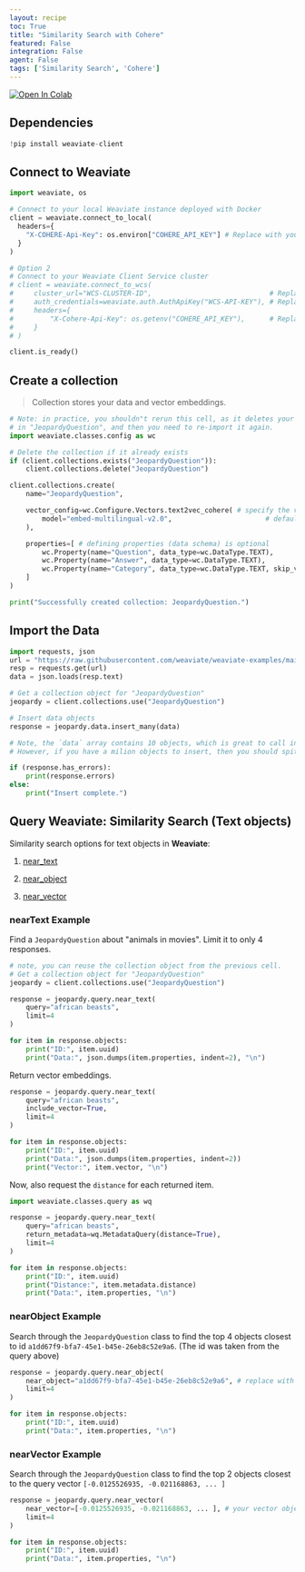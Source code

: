 ```yaml
---
layout: recipe
toc: True
title: "Similarity Search with Cohere"
featured: False
integration: False
agent: False
tags: ['Similarity Search', 'Cohere']
---
```

[![Open In Colab](https://colab.research.google.com/assets/colab-badge.svg)](https://colab.research.google.com/github/weaviate/recipes/blob/main/weaviate-features/model-providers/cohere/similarity_search_embed_multilingual_v2.0.ipynb)

## Dependencies

```python
!pip install weaviate-client
```

## Connect to Weaviate

```python
import weaviate, os

# Connect to your local Weaviate instance deployed with Docker
client = weaviate.connect_to_local(
  headers={
    "X-COHERE-Api-Key": os.environ["COHERE_API_KEY"] # Replace with your Cohere key - recommended: use env var
  }
)

# Option 2
# Connect to your Weaviate Client Service cluster
# client = weaviate.connect_to_wcs(
#     cluster_url="WCS-CLUSTER-ID",                             # Replace with your WCS cluster ID
#     auth_credentials=weaviate.auth.AuthApiKey("WCS-API-KEY"), # Replace with your WCS API KEY - recommended: use env var
#     headers={
#         "X-Cohere-Api-Key": os.getenv("COHERE_API_KEY"),      # Replace with your inference API key - recommended: use env var
#     }
# )

client.is_ready()
```

## Create a collection
> Collection stores your data and vector embeddings.

```python
# Note: in practice, you shouldn"t rerun this cell, as it deletes your data
# in "JeopardyQuestion", and then you need to re-import it again.
import weaviate.classes.config as wc

# Delete the collection if it already exists
if (client.collections.exists("JeopardyQuestion")):
    client.collections.delete("JeopardyQuestion")

client.collections.create(
    name="JeopardyQuestion",

    vector_config=wc.Configure.Vectors.text2vec_cohere( # specify the vectorizer and model type you"re using
        model="embed-multilingual-v2.0",                       # defaults to embed-multilingual-v2.0 if not set
    ),

    properties=[ # defining properties (data schema) is optional
        wc.Property(name="Question", data_type=wc.DataType.TEXT), 
        wc.Property(name="Answer", data_type=wc.DataType.TEXT),
        wc.Property(name="Category", data_type=wc.DataType.TEXT, skip_vectorization=True), 
    ]
)

print("Successfully created collection: JeopardyQuestion.")
```

## Import the Data

```python
import requests, json
url = "https://raw.githubusercontent.com/weaviate/weaviate-examples/main/jeopardy_small_dataset/jeopardy_tiny.json"
resp = requests.get(url)
data = json.loads(resp.text)

# Get a collection object for "JeopardyQuestion"
jeopardy = client.collections.use("JeopardyQuestion")

# Insert data objects
response = jeopardy.data.insert_many(data)

# Note, the `data` array contains 10 objects, which is great to call insert_many with.
# However, if you have a milion objects to insert, then you should spit them into smaller batches (i.e. 100-1000 per insert)

if (response.has_errors):
    print(response.errors)
else:
    print("Insert complete.")
```

## Query Weaviate: Similarity Search (Text objects)

Similarity search options for text objects in **Weaviate**:

1. [near_text](https://docs.weaviate.io/weaviate/search/similarity#an-input-medium)

2. [near_object](https://docs.weaviate.io/weaviate/search/similarity#an-object)

3. [near_vector](https://docs.weaviate.io/weaviate/search/similarity#a-vector)

### nearText Example

Find a `JeopardyQuestion` about "animals in movies". Limit it to only 4 responses.

```python
# note, you can reuse the collection object from the previous cell.
# Get a collection object for "JeopardyQuestion"
jeopardy = client.collections.use("JeopardyQuestion")

response = jeopardy.query.near_text(
    query="african beasts",
    limit=4
)

for item in response.objects:
    print("ID:", item.uuid)
    print("Data:", json.dumps(item.properties, indent=2), "\n")
```

Return vector embeddings.

```python
response = jeopardy.query.near_text(
    query="african beasts",
    include_vector=True,
    limit=4
)

for item in response.objects:
    print("ID:", item.uuid)
    print("Data:", json.dumps(item.properties, indent=2))
    print("Vector:", item.vector, "\n")
```

Now, also request the `distance` for each returned item.

```python
import weaviate.classes.query as wq

response = jeopardy.query.near_text(
    query="african beasts",
    return_metadata=wq.MetadataQuery(distance=True),
    limit=4
)

for item in response.objects:
    print("ID:", item.uuid)
    print("Distance:", item.metadata.distance)
    print("Data:", item.properties, "\n")
```

### nearObject Example

Search through the `JeopardyQuestion` class to find the top 4 objects closest to id `a1dd67f9-bfa7-45e1-b45e-26eb8c52e9a6`. (The id was taken from the query above)

```python
response = jeopardy.query.near_object(
    near_object="a1dd67f9-bfa7-45e1-b45e-26eb8c52e9a6", # replace with your id of interest
    limit=4
)

for item in response.objects:
    print("ID:", item.uuid)
    print("Data:", item.properties, "\n")
```

### nearVector Example

Search through the `JeopardyQuestion` class to find the top 2 objects closest to the query vector `[-0.0125526935, -0.021168863, ... ]`

```python
response = jeopardy.query.near_vector(
    near_vector=[-0.0125526935, -0.021168863, ... ], # your vector object goes here
    limit=4
)

for item in response.objects:
    print("ID:", item.uuid)
    print("Data:", item.properties, "\n")
```
